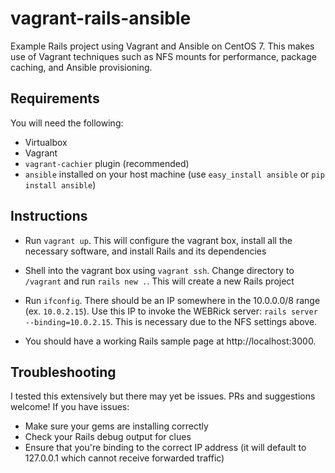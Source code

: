 # vagrant-rails-ansible
Example Rails project using Vagrant and Ansible on CentOS 7. This makes use of Vagrant techniques such as NFS mounts for performance, package caching, and Ansible provisioning.

## Requirements
You will need the following:
- Virtualbox
- Vagrant
- `vagrant-cachier` plugin (recommended)
- `ansible` installed on your host machine (use `easy_install ansible` or `pip install ansible`)

## Instructions
- Run `vagrant up`. This will configure the vagrant box, install all the necessary software, and install Rails and its dependencies

- Shell into the vagrant box using `vagrant ssh`. Change directory to `/vagrant` and run `rails new .`. This will create a new Rails project
- Run `ifconfig`. There should be an IP somewhere in the 10.0.0.0/8 range (ex. `10.0.2.15`). Use this IP to invoke the WEBRick server: `rails server --binding=10.0.2.15`. This is necessary due to the NFS settings above.
- You should have a working Rails sample page at http://localhost:3000. 

## Troubleshooting
I tested this extensively but there may yet be issues. PRs and suggestions welcome! If you have issues:
- Make sure your gems are installing correctly
- Check your Rails debug output for clues
- Ensure that you're binding to the correct IP address (it will default to 127.0.0.1 which cannot receive forwarded traffic)
